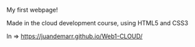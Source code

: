 My first webpage!

Made in the cloud development course, using HTML5 and CSS3

In => https://juandemarr.github.io/Web1-CLOUD/